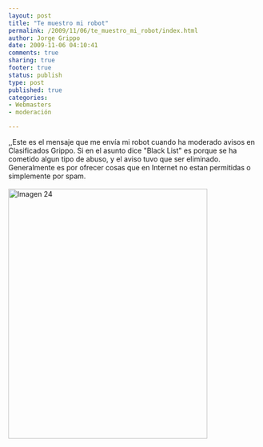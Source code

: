 ```yaml
--- 
layout: post
title: "Te muestro mi robot"
permalink: /2009/11/06/te_muestro_mi_robot/index.html
author: Jorge Grippo
date: 2009-11-06 04:10:41
comments: true
sharing: true
footer: true
status: publish
type: post
published: true
categories: 
- Webmasters
- moderación

---
```

<!-- 111 -->
,,Este es el mensaje que me envía mi robot cuando ha moderado avisos en
Clasificados Grippo. Si en el asunto dice "Black List" es porque se ha
cometido algun tipo de abuso, y el aviso tuvo que ser eliminado.
Generalmente es por ofrecer cosas que en Internet no estan permitidas o
simplemente por spam.<br /><br /> <a href="http://www.flickr.com/photos/grippo/4078166589/" title="Imagen 24 por jorge_grippo, en Flickr"><img src="http://farm3.static.flickr.com/2535/4078166589_87225aaa12.jpg" alt="Imagen 24" height="500" width="398" /></a><br /><br /><br /><br />


